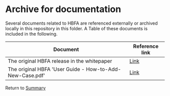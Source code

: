 # Archive for documentation

Several documents related to HBFA are referenced externally or archived locally in this repository in this folder. A Table of these documents is included in the following.

| Document | Reference link |
| -------- | -------------- |
| The original HBFA release in the whitepaper | [Link](https://www.intel.com/content/dam/develop/external/us/en/documents/intel-usinghbfatoimproveplatformresiliency-820238.pdf) |
| The original HBFA 'User Guide - How-to-Add-New-Case.pdf' | [Link](./Doc/User%20Guide%20-%20How-to-Add-New-Case.pdf) |


Return to [Summary](../../SUMMARY.md)